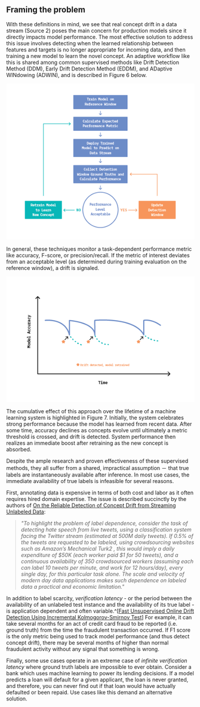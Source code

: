 ## Framing the problem

With these definitions in mind, we see that real concept drift in a data stream (Source 2) poses the main concern for production models since it directly impacts model performance. The most effective solution to address this issue involves detecting when the learned relationship between features and targets is no longer appropriate for incoming data, and then training a new model to learn the novel concept. An adaptive workflow like this is shared among common supervised methods like Drift Detection Method (DDM), Early Drift Detection Method (EDDM), and ADaptive WINdowing (ADWIN), and is described in Figure 6 below.

![Figure 6: General workflow of supervised drift detection methods that use significant changes in performance metrics to signal concept drift.](figures/FF22-06.png)

In general, these techniques monitor a task-dependent performance metric like accuracy, F-score, or precision/recall. If the metric of interest deviates from an acceptable level (as determined during training evaluation on the reference window), a drift is signaled. 

![Figure 7: Impact of supervised concept drift detection on machine learning system performance over time.](figures/FF22-07.png)

The cumulative effect of this approach over the lifetime of a machine learning system is highlighted in Figure 7. Initially, the system celebrates strong performance because the model has learned from recent data. After some time, accuracy declines as concepts evolve until ultimately a metric threshold is crossed, and drift is detected. System performance then realizes an immediate boost after retraining as the new concept is absorbed.

Despite the ample research and proven effectiveness of these supervised methods, they all suffer from a shared, impractical assumption － that true labels are instantaneously available after inference. In most use cases, the immediate availability of true labels is infeasible for several reasons.

First, annotating data is expensive in terms of both cost and labor as it often requires hired domain expertise. The issue is described succinctly by the authors of [On the Reliable Detection of Concept Drift from Streaming Unlabeled Data](https://arxiv.org/pdf/1704.00023.pdf):

> *"To highlight the problem of label dependence, consider the task of detecting hate speech from live tweets, using a classification system facing the Twitter stream (estimated at 500M daily tweets). If 0.5% of the tweets are requested to be labeled, using crowdsourcing websites such as Amazon’s Mechanical Turk2 , this would imply a daily expenditure of $50K (each worker paid $1 for 50 tweets), and a continuous availability of 350 crowdsourced workers (assuming each can label 10 tweets per minute, and work for 12 hours/day), every single day, for this particular task alone. The scale and velocity of modern day data applications makes such dependence on labeled data a practical and economic limitation."*

In addition to label scarcity, _verification latency_ - or the period between the availability of an unlabeled test instance and the availability of its true label - is application dependent and often variable.^[[Fast Unsupervised Online Drift Detection Using Incremental Kolmogorov-Smirnov Test](https://www.kdd.org/kdd2016/papers/files/rpp0427-dos-reisA.pdf)] For example, it can take several months for an act of credit card fraud to be reported (i.e. ground truth) from the time the fraudulent transaction occurred. If F1 score is the only metric being used to track model performance (and thus detect concept drift), there may be several months of higher than normal fraudulent activity without any signal that something is wrong.

Finally, some use cases operate in an extreme case of _infinite verification latency_ where ground truth labels are impossible to ever obtain. Consider a bank which uses machine learning to power its lending decisions. If a model predicts a loan will default for a given applicant, the loan is never granted, and therefore, you can never find out if that loan would have actually defaulted or been repaid. Use cases like this demand an alternative solution.